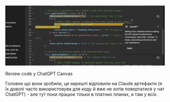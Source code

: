 <!--
date: 2025-02-02T23:23:04.379Z
photo: ![Photo](2024-10-05-09-38-44.jpg)


-->

![Photo](2024-10-05-09-38-44.jpg)

Review code у ChatGPT Canvas

Головне що вони зробили, це нарешті відповили на Claude артефакти (я їх доволі часто використовува для коду й вже не хотів повертатися у чат ChatGPT) - але тут поки працює тільки в платних планах, а там у всіх.